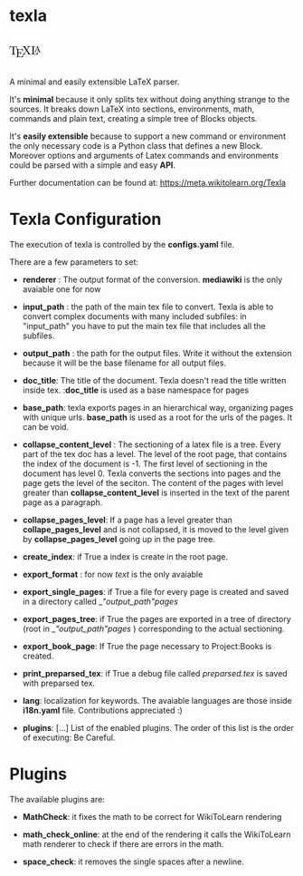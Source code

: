 texla
=====

![](doc/texla-logo.png)

A minimal and easily extensible LaTeX parser.

It's **minimal** because it only splits tex without doing anything strange to the sources.
It breaks down LaTeX into sections, environments, math, commands and plain text, creating a
simple tree of Blocks objects.

It's **easily extensible** because to support a new command or environment the only necessary code is a
Python class that defines a new Block. Moreover options and arguments of Latex commands and environments could be parsed with a simple and easy **API**.

Further documentation can be found at: https://meta.wikitolearn.org/Texla

Texla Configuration
===================

The execution of texla is controlled by the **configs.yaml** file.

There are a few parameters to set:

* __renderer__ : The output format of the conversion. __mediawiki__ is the only avaiable one for now

* __input_path__ : the path of the main tex file to convert. Texla is able to convert complex documents with many included subfiles: in "input_path" you have to put the main tex file that includes all the subfiles.

* __output_path__ : the path for the output files. Write it without the extension because it will be the base filename for all output files.

* __doc_title__: The title of the document. Texla doesn't read the title written inside tex. :__doc_title__ is used as a base namespace for pages

* __base_path__: texla exports pages in an hierarchical way, organizing pages with unique urls. __base_path__ is used as a root for the urls of the pages. It can be void.

* __collapse_content_level__ : The sectioning of a latex file is a tree. Every part of the tex doc has a level. The level of the root page, that contains the index of the document is -1. The first level of sectioning in the document has level 0. Texla converts the sections into pages and the page gets the level of the seciton. The content of the pages with level greater than __collapse_content_level__ is inserted in the text of the parent page as a paragraph.

* __collapse_pages_level__: If a page has a level greater than __collape_pages_level__ and is not collapsed, it is moved to the level given by __collapse_pages_level__ going up in the page tree.

* __create_index__: if True a index is create in the root page.

* __export_format__ : for now _text_ is the only avaiable

* __export_single_pages__: if True a file for every page is created and saved in a directory called __"output_path"_pages__

* __export_pages_tree__: if True the pages are exported in a tree of directory (root in __"output_path"_pages__ ) corresponding to the actual sectioning.

* __export_book_page__: If True the page necessary to Project:Books is created.

* __print_preparsed_tex__: if True a debug file called _preparsed.tex_ is saved with preparsed tex.

* __lang__: localization for keywords. The avaiable languages are those inside __i18n.yaml__ file. Contributions appreciated :)

* __plugins__: [...]  List of the enabled plugins. The order of this list is the order of executing: Be Careful.


Plugins
=======
The available plugins are:

* __MathCheck__: it fixes the math to be correct for WikiToLearn rendering

* __math_check_online__: at the end of the rendering it calls the WikiToLearn math renderer to check if there are errors in the math.

* __space_check__: it removes the single spaces after a newline.
